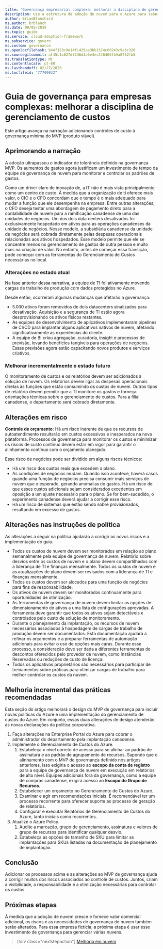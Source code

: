 ```yaml
---
title: 'Governança empresarial complexa: melhorar a disciplina de gerenciamento de custos'
description: Use a estrutura de adoção de nuvem para o Azure para saber mais sobre como adicionar controles de custo a um produto de governança mínimo viável (MVP).
author: BrianBlanchard
ms.author: brblanch
ms.date: 09/05/2019
ms.topic: guide
ms.service: cloud-adoption-framework
ms.subservice: govern
ms.custom: governance
ms.openlocfilehash: b44f153c9e14f1425aa3bb1374c60243c9a3c326
ms.sourcegitcommit: af45c1c027d7246d1a6e4ec248406fb9a8752fb5
ms.translationtype: MT
ms.contentlocale: pt-BR
ms.lasthandoff: 02/27/2020
ms.locfileid: "77709032"
---
```

# <a name="governance-guide-for-complex-enterprises-improve-the-cost-management-discipline"></a>Guia de governança para empresas complexas: melhorar a disciplina de gerenciamento de custos

Este artigo avança na narração adicionando controles de custo à governança mínima do MVP (produto viável).

## <a name="advancing-the-narrative"></a>Aprimorando a narração

A adoção ultrapassou o indicador de tolerância definido na governança MVP. Os aumentos de gastos agora justificam um investimento de tempo da equipe de governança de nuvem para monitorar e controlar os padrões de gastos.

Como um driver claro de inovação de, a IT não é mais vista principalmente como um centro de custo. À medida que a organização de ti oferece mais valor, o CIO e o CFO concordam que o tempo é o mais adequado para mudar a função que ele desempenha na empresa. Entre outras alterações, o CFO deseja testar uma abordagem de pagamento direto para a contabilidade de nuvem para a ramificação canadense de uma das unidades de negócios. Um dos dois data centers desativados foi exclusivamente hospedado em ativos para as operações canadenses da unidade de negócios. Nesse modelo, a subsidiária canadense da unidade de negócios será cobrada diretamente pelas despesas operacionais relacionadas aos ativos hospedados. Esse modelo permite que ele se concentre menos no gerenciamento de gastos de outra pessoa e muito mais na criação de valor. No entanto, antes de começar essa transição, pode começar com as ferramentas do Gerenciamento de Custos necessárias no local.

### <a name="changes-in-the-current-state"></a>Alterações no estado atual

Na fase anterior dessa narrativa, a equipe de TI foi ativamente movendo cargas de trabalho de produção com dados protegidos no Azure.

Desde então, ocorreram algumas mudanças que afetarão a governança:

- 5\.000 ativos foram removidos de dois datacenters sinalizados para desativação. Aquisição e a segurança de TI estão agora desprovisionando os ativos físicos restantes.
- As equipes de desenvolvimento de aplicativos implementaram pipelines de CI/CD para implantar alguns aplicativos nativos de nuvem, afetando significativamente as experiências do cliente.
- A equipe de BI criou agregação, curadoria, insight e processos de previsão, levando benefícios tangíveis para operações de negócios. Essas previsões agora estão capacitando novos produtos e serviços criativos.

### <a name="incrementally-improve-the-future-state"></a>Melhorar incrementalmente o estado futuro

O monitoramento de custos e os relatórios devem ser adicionados à solução de nuvem. Os relatórios devem ligar as despesas operacionais diretas às funções que estão consumindo os custos de nuvem. Outros tipos de relatório devem permitir que a TI monitore os gastos e forneça orientações técnicas sobre o gerenciamento de custos. Para a filial canadense, o departamento será cobrado diretamente.

## <a name="changes-in-risk"></a>Alterações em risco

**Controle de orçamento:** Há um risco inerente de que os recursos de autoatendimento resultarão em custos excessivos e inesperados na nova plataforma. Processos de governança para monitorar os custos e minimizar os riscos de custo contínuo devem estar em vigor para garantir o alinhamento contínuo com o orçamento planejado.

Esse risco de negócios pode ser dividido em alguns riscos técnicos:

- Há um risco dos custos reais que excedem o plano.
- As condições de negócios mudam. Quando isso acontece, haverá casos quando uma função de negócios precisa consumir mais serviços de nuvem que o esperado, gerando anomalias de gastos. Há um risco de que esses custos adicionais sejam considerados excedentes em oposição a um ajuste necessário para o plano. Se for bem-sucedido, o experimento canadense deverá ajudar a corrigir esse risco.
- Há um risco de sistemas que estão sendo sobre provisionados, resultando em excesso de gastos.

## <a name="changes-to-the-policy-statements"></a>Alterações nas instruções de política

As alterações a seguir na política ajudarão a corrigir os novos riscos e a implementação do guia.

- Todos os custos de nuvem devem ser monitorados em relação ao plano semanalmente pela equipe de governança de nuvem. Relatório sobre desvios entre os custos de nuvem e o plano devem compartilhados com a liderança de TI e finanças mensalmente. Todos os custos de nuvem e as atualizações de plano devem ser revisados com a liderança de TI e finanças mensalmente.
- Todos os custos devem ser alocados para uma função de negócios para fins de responsabilidade.
- Os ativos de nuvem devem ser monitorados continuamente para oportunidades de otimização.
- As ferramentas de governança de nuvem devem limitar as opções de dimensionamento de ativos a uma lista de configurações aprovadas. A ferramenta deve garantir que todos os ativos sejam detectáveis e controlados pelo custo de solução de monitoramento.
- Durante o planejamento da implantação, os recursos de nuvem necessários associados à hospedagem de cargas de trabalho de produção devem ser documentados. Esta documentação ajudará a refinar os orçamentos e a preparar ferramentas de automação adicionais para evitar o uso de opções mais caras. Durante esse processo, a consideração deve ser dada a diferentes ferramentas de descontos oferecidos pelo provedor de nuvem, como Instâncias Reservadas ou reduções de custo de licença.
- Todos os aplicativos proprietários são necessários para participar de treinamentos sobre práticas para otimizar cargas de trabalho para melhor controlar os custos da nuvem.

## <a name="incremental-improvement-of-the-best-practices"></a>Melhoria incremental das práticas recomendadas

Esta seção do artigo melhorará o design do MVP de governança para incluir novas políticas do Azure e uma implementação do gerenciamento de custos do Azure. Em conjunto, essas duas alterações de design atenderão às novas declarações da política corporativa.

1. Faça alterações na Enterprise Portal do Azure para cobrar o administrador do departamento pela implantação canadense.
2. Implemente o Gerenciamento de Custos do Azure.
    1. Estabeleça o nível correto de acesso para se alinhar ao padrão de assinatura e ao padrão de agrupamento de recursos. Supondo que o alinhamento com o MVP de governança definido nos artigos anteriores, isso exigiria o acesso ao **escopo da conta de registro** para a equipe de governança de nuvem em execução em relatórios de alto nível. Equipes adicionais fora da governança, como a equipe de compras canadense, exigirá acesso ao **Escopo do Grupo de Recursos**.
    2. Estabelecer um orçamento no Gerenciamento de Custos do Azure.
    3. Examinar e agir em recomendações iniciais. É recomendável ter um processo recorrente para oferecer suporte ao processo de geração de relatórios.
    4. Configurar e executar Relatórios de Gerenciamento de Custos do Azure, tanto iniciais como recorrentes.
3. Atualize o Azure Policy.
    1. Audite a marcação, grupo de gerenciamento, assinatura e valores de grupo de recursos para identificar qualquer desvio.
    2. Estabeleça as opções de tamanho de SKU para limitar as implantações para SKUs listadas na documentação de planejamento de implantação.

## <a name="conclusion"></a>Conclusão

Adicionar os processos acima e as alterações ao MVP de governança ajuda a corrigir muitos dos riscos associados ao controle de custos. Juntos, criam a visibilidade, a responsabilidade e a otimização necessárias para controlar os custos.

## <a name="next-steps"></a>Próximas etapas

À medida que a adoção de nuvem cresce e fornece valor comercial adicional, os riscos e as necessidades de governança de nuvem também serão alterados. Para essa empresa fictícia, a próxima etapa é usar esse investimento de governança para gerenciar várias nuvens.

> [!div class="nextstepaction"]
> [Melhoria em nuvem](./multicloud-improvement.md)
